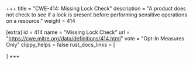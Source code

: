 +++
title = "CWE-414: Missing Lock Check"
description	= "A product does not check to see if a lock is present before performing sensitive operations on a resource."
weight = 414

[extra]
id = 414
name = "Missing Lock Check"
url = "https://cwe.mitre.org/data/definitions/414.html"
vote = "Opt-In Measures Only"
clippy_helps = false
rust_docs_links = [
	
]
+++

